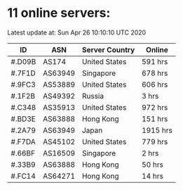 # 11 online servers:

Latest update at: Sun Apr 26 10:10:10 UTC 2020

| ID | ASN | Server Country | Online |
| -- | --- | -------------- | ------ |
| #.D09B | AS174 | United States | 591 hrs |
| #.7F1D | AS63949 | Singapore | 678 hrs |
| #.9FC3 | AS53889 | United States | 606 hrs |
| #.1F2B | AS49392 | Russia | 3 hrs |
| #.C348 | AS35913 | United States | 972 hrs |
| #.BD3E | AS63888 | Hong Kong | 151 hrs |
| #.2A79 | AS63949 | Japan | 1915 hrs |
| #.F7DA | AS45102 | United States | 779 hrs |
| #.66BF | AS16509 | Singapore | 2 hrs |
| #.33B9 | AS63888 | Hong Kong | 50 hrs |
| #.FC14 | AS64271 | Hong Kong | 14 hrs |

